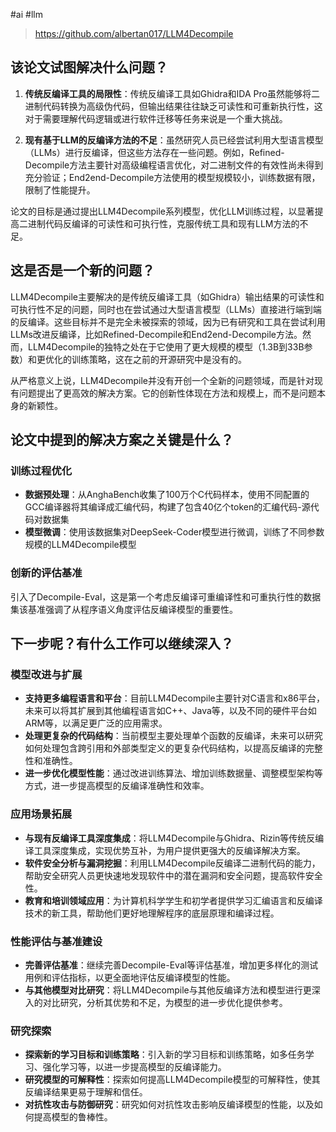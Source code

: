 #ai #llm 

> https://github.com/albertan017/LLM4Decompile

## 该论文试图解决什么问题？

1. **传统反编译工具的局限性**：传统反编译工具如Ghidra和IDA Pro虽然能够将二进制代码转换为高级伪代码，但输出结果往往缺乏可读性和可重新执行性，这对于需要理解代码逻辑或进行软件迁移等任务来说是一个重大挑战。

2. **现有基于LLM的反编译方法的不足**：虽然研究人员已经尝试利用大型语言模型（LLMs）进行反编译，但这些方法存在一些问题。例如，Refined-Decompile方法主要针对高级编程语言优化，对二进制文件的有效性尚未得到充分验证；End2end-Decompile方法使用的模型规模较小，训练数据有限，限制了性能提升。

论文的目标是通过提出LLM4Decompile系列模型，优化LLM训练过程，以显著提高二进制代码反编译的可读性和可执行性，克服传统工具和现有LLM方法的不足。

## 这是否是一个新的问题？

LLM4Decompile主要解决的是传统反编译工具（如Ghidra）输出结果的可读性和可执行性不足的问题，同时也在尝试通过大型语言模型（LLMs）直接进行端到端的反编译。这些目标并不是完全未被探索的领域，因为已有研究和工具在尝试利用LLMs改进反编译，比如Refined-Decompile和End2end-Decompile方法。然而，LLM4Decompile的独特之处在于它使用了更大规模的模型（1.3B到33B参数）和更优化的训练策略，这在之前的开源研究中是没有的。

从严格意义上说，LLM4Decompile并没有开创一个全新的问题领域，而是针对现有问题提出了更高效的解决方案。它的创新性体现在方法和规模上，而不是问题本身的新颖性。

## 论文中提到的解决方案之关键是什么？

### **训练过程优化**

- **数据预处理**：从AnghaBench收集了100万个C代码样本，使用不同配置的GCC编译器将其编译成汇编代码，构建了包含40亿个token的汇编代码-源代码对数据集
- **模型微调**：使用该数据集对DeepSeek-Coder模型进行微调，训练了不同参数规模的LLM4Decompile模型

### **创新的评估基准**

引入了Decompile-Eval，这是第一个考虑反编译可重编译性和可重执行性的数据集该基准强调了从程序语义角度评估反编译模型的重要性。

## 下一步呢？有什么工作可以继续深入？
### 模型改进与扩展
- **支持更多编程语言和平台**：目前LLM4Decompile主要针对C语言和x86平台，未来可以将其扩展到其他编程语言如C++、Java等，以及不同的硬件平台如ARM等，以满足更广泛的应用需求。
- **处理更复杂的代码结构**：当前模型主要处理单个函数的反编译，未来可以研究如何处理包含跨引用和外部类型定义的更复杂代码结构，以提高反编译的完整性和准确性。
- **进一步优化模型性能**：通过改进训练算法、增加训练数据量、调整模型架构等方式，进一步提高模型的反编译准确性和效率。

### 应用场景拓展
- **与现有反编译工具深度集成**：将LLM4Decompile与Ghidra、Rizin等传统反编译工具深度集成，实现优势互补，为用户提供更强大的反编译解决方案。
- **软件安全分析与漏洞挖掘**：利用LLM4Decompile反编译二进制代码的能力，帮助安全研究人员更快速地发现软件中的潜在漏洞和安全问题，提高软件安全性。
- **教育和培训领域应用**：为计算机科学学生和初学者提供学习汇编语言和反编译技术的新工具，帮助他们更好地理解程序的底层原理和编译过程。

### 性能评估与基准建设
- **完善评估基准**：继续完善Decompile-Eval等评估基准，增加更多样化的测试用例和评估指标，以更全面地评估反编译模型的性能。
- **与其他模型对比研究**：将LLM4Decompile与其他反编译方法和模型进行更深入的对比研究，分析其优势和不足，为模型的进一步优化提供参考。

### 研究探索
- **探索新的学习目标和训练策略**：引入新的学习目标和训练策略，如多任务学习、强化学习等，以进一步提高模型的反编译能力。
- **研究模型的可解释性**：探索如何提高LLM4Decompile模型的可解释性，使其反编译结果更易于理解和信任。
- **对抗性攻击与防御研究**：研究如何对抗性攻击影响反编译模型的性能，以及如何提高模型的鲁棒性。